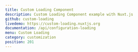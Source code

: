 ```yaml
---
title: Custom Loading Component
description: Custom Loading Component example with Nuxt.js
github: custom-loading
livedemo: https://custom-loading.nuxtjs.org
documentation: /api/configuration-loading
menu: Custom Loading
category: customization
position: 201
---
```

